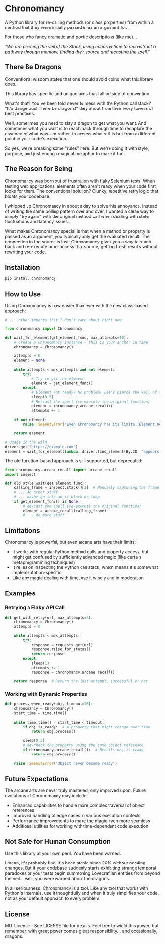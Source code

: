 # Chronomancy
A Python library for re-calling methods (or class properties) from within a method that they were initially passed in as an argument for.

For those who fancy dramatic and poetic descriptions (like me)...

_"We are piercing the veil of the Stack, using echos in time to reconstruct a pathway through memory, finding their source and recasting the spell."_

## There Be Dragons
Conventional wisdom states that one should avoid doing what this library does.

This library has specific and unique aims that fall outside of convention.

What's that? You've been told never to mess with the Python call stack? "It's dangerous! There be dragons!" they shout from their ivory towers of best practices.

Well, sometimes you need to slay a dragon to get what you want. And sometimes what you want is to reach back through time to recapture the essence of what was—or rather, to access what still is but from a different point in your code's execution.

So yes, we're breaking some "rules" here. But we're doing it with style, purpose, and just enough magical metaphor to make it fun.

## The Reason for Being

Chronomancy was born out of frustration with flaky Selenium tests. When testing web applications, elements often aren't ready when your code first looks for them. The conventional solution? Clunky, repetitive retry logic that bloats your codebase.

I whipped up Chronomancy in about a day to solve this annoyance. Instead of writing the same polling pattern over and over, I wanted a clean way to simply "try again" with the original method call when dealing with state fluctuations and latency issues.

What makes Chronomancy special is that when a method or property is passed as an argument, you typically only get the evaluated result. The connection to the source is lost. Chronomancy gives you a way to reach back and re-execute or re-access that source, getting fresh results without rewriting your code.

## Installation

```bash
pip install chronomancy
```

## How to Use

Using Chronomancy is now easier than ever with the new class-based approach:

```python
# ... other imports that I don't care about right now

from chronomancy import Chronomancy

def wait_for_element(get_element_func, max_attempts=10):
    # Create a Chronomancy instance - this is your anchor in time
    chronomancy = Chronomancy()
    
    attempts = 0
    element = None
    
    while attempts < max_attempts and not element:
        try:
            # Try to get the element
            element = get_element_func()
        except:
            # Element not ready? No problem! Let's pierce the veil of time...
            sleep(0.5)
            # Re-cast the spell (re-execute the original function)
            element = chronomancy.arcane_recall()
            attempts += 1
    
    if not element:
        raise TimeoutError("Even Chronomancy has its limits. Element never appeared.")
        
    return element

# Usage in the wild
driver.get("https://example.com")
element = wait_for_element(lambda: driver.find_element(By.ID, "appears-when-it-feels-like-it"))
```

The old function-based approach is still supported, but deprecated:

```python
from chronomancy.arcane_recall import arcane_recall
import inspect

def old_style_wait(get_element_func):
    calling_frame = inspect.stack()[1]  # Manually capturing the frame (no longer needed with new approach)
    # ... do other stuff
    # ... maybe go into an if block or loop
    if get_element_func() is None:
        # Re-cast the spell (re-execute the original function)
        element = arcane_recall(calling_frame)
        # ... do more stuff
```

## Limitations

Chronomancy is powerful, but even arcane arts have their limits:

- It works with regular Python method calls and property access, but might get confused by sufficiently advanced magic (like certain metaprogramming techniques)
- It relies on inspecting the Python call stack, which means it's somewhat implementation-specific
- Like any magic dealing with time, use it wisely and in moderation

## Examples

### Retrying a Flaky API Call

```python
def get_with_retry(url, max_attempts=3):
    chronomancy = Chronomancy()
    attempts = 0
    
    while attempts < max_attempts:
        try:
            response = requests.get(url)
            response.raise_for_status()
            return response
        except:
            sleep(1)
            attempts += 1
            response = chronomancy.arcane_recall()
    
    return response  # Return the last attempt, successful or not
```

### Working with Dynamic Properties

```python
def process_when_ready(obj, timeout=10):
    chronomancy = Chronomancy()
    start_time = time.time()
    
    while time.time() - start_time < timeout:
        if obj.is_ready:  # A property that might change over time
            return obj.process()
        
        sleep(0.5)
        # Re-check the property using the same object reference
        if chronomancy.arcane_recall():  # Recalls obj.is_ready
            return obj.process()
            
    raise TimeoutError("Object never became ready")
```

## Future Expectations

The arcane arts are never truly mastered, only improved upon. Future evolutions of Chronomancy may include:

- Enhanced capabilities to handle more complex traversal of object references
- Improved handling of edge cases in various execution contexts
- Performance improvements to make the magic even more seamless
- Additional utilities for working with time-dependent code execution

## Not Safe for Human Consumption
Use this library at your own peril. You have been warned.

I mean, it's probably fine. It's been stable since 2019 without needing changes. But if your codebase suddenly starts exhibiting strange temporal paradoxes or your tests begin summoning Lovecraftian entities from beyond the veil... well, you were warned about the dragons.

In all seriousness, Chronomancy is a tool. Like any tool that works with Python's internals, use it thoughtfully and when it truly simplifies your code, not as your default approach to every problem.

## License

MIT License - See LICENSE file for details. Feel free to wield this power, but remember: with great power comes great responsibility... and occasionally, dragons.